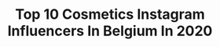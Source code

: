 ---
title: Top 10 Cosmetics Instagram Influencers In Belgium In 2020
description: >-
  Find top cosmetics Instagram influencers in Belgium in 2020. Most popular hashtags: #stayhome #beauty #love #skincare.
platform: Instagram
profiles:
  - username: "elle_pour_elles"
    fullname: >-
      Alexandra Makeup
    location: "Belgium"
    followers: 10661
    engagement: 758
    commentsToLikes: 0.097089
    id: ckapau0xlxgmv0i78pb6id1y7
    verified: false
    hashtags: "#makeuptutorial, #makeuplover, #semisweettimesnine, #extendedplay"
  - username: "shaunycuypers"
    fullname: >-
      Shauny Cuypers
    location: "Belgium"
    followers: 20398
    engagement: 299
    commentsToLikes: 0.060577
    id: ck0w1ulfkl7ny0i191bj2fs8f
    verified: false
    hashtags: "#parisienne, #90saesthetic, #styleblogger, #frenchstyle"
  - username: "flo__ll"
    fullname: >-
      🍃 F l o r i n e  🍃
    location: "Belgium"
    followers: 35389
    engagement: 164
    commentsToLikes: 0.138954
    id: ck55kj587zfc70i11mhsd1fkg
    verified: false
    hashtags: "#detailsoftheday, #stayhome, #darphinfrance, #jpfantas"
  - username: "jeremy.caira"
    fullname: >-
      Jérémy Caira
    location: "Belgium"
    followers: 41503
    engagement: 273
    commentsToLikes: 0.043246
    id: ck55ppy3wb47l0i11kufwus8h
    verified: false
    hashtags: "#stayhealthy, #guyswithstyle, #casualstyle, #video"
  - username: "marieanca"
    fullname: >-
      A Mother’s Diary 🤍
    location: "Belgium"
    followers: 12218
    engagement: 555
    commentsToLikes: 0.360809
    id: ck5c4fslp19fi0i11nglqow8w
    verified: false
    hashtags: "#sickness, #solidarit, #blessed, #igmamas"
  - username: "emmanastasis"
    fullname: >-
      || Emma ||
    location: "Belgium"
    followers: 4463
    engagement: 1498
    commentsToLikes: 0.087899
    id: ck8t5icowa7jg0j78wjnqu51r
    verified: false
    hashtags: "#ripe, #music, #bruxelles, #greenfood"
  - username: "mytrendywendy"
    fullname: >-
      WENDY💋BEAUTY x LIFESTYLE
    location: "Belgium"
    followers: 2201
    engagement: 1360
    commentsToLikes: 0.146086
    id: ck5hejbn8t7dj0i11p57g03yj
    verified: false
    hashtags: "#melaninonpoint, #tiktok, #neutraltones, #flyliner"
  - username: "marieinspire"
    fullname: >-
      MARIE ♌︎ INSPIRE
    location: "Belgium"
    followers: 35844
    engagement: 192
    commentsToLikes: 0.096939
    id: ck0u1zhkzybsz0i19p5zg6yfc
    verified: false
    hashtags: "#love, #lipgloss, #skincare, #sweaterweather"
  - username: "nathalie_eoma_missrdcongo"
    fullname: >-
      Nathalie Eoma Verbeken 🇨🇩
    location: "Belgium"
    followers: 11736
    engagement: 528
    commentsToLikes: 0.042518
    id: ck5zrbpb6wa6b0i1401kmykfs
    verified: false
    hashtags: "#saintvalentin, #pinklife, #cadeau, #selflove"
  - username: "xmakeupyourmind"
    fullname: >-
      who is she
    location: "Belgium"
    followers: 2511
    engagement: 1200
    commentsToLikes: 0.218233
    id: ck8szq2p8patn0j78tnovul8v
    verified: false
    hashtags: "#hearts, #demon, #crazymakeup, #crown"
---